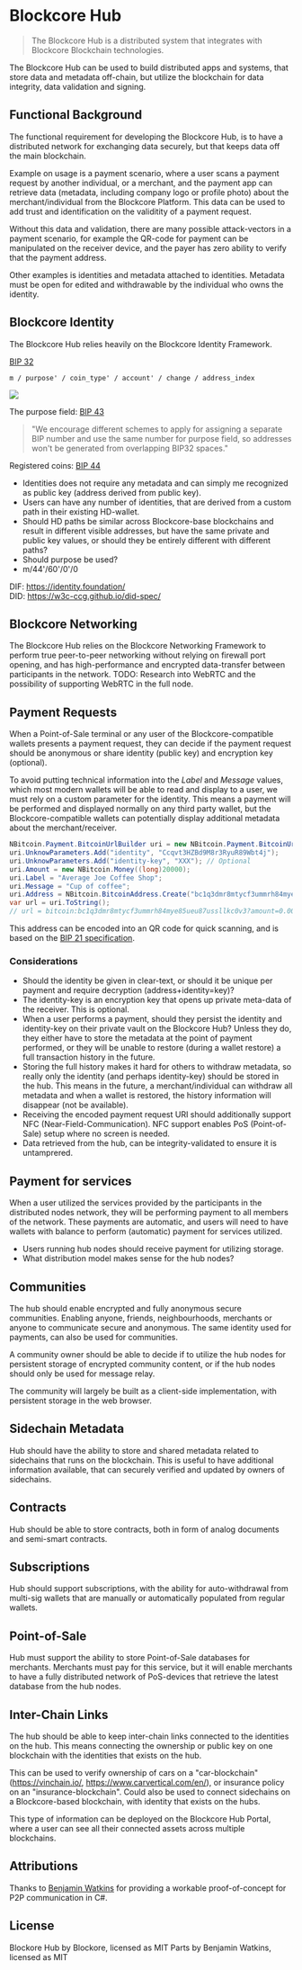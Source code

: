 # Blockcore Hub

> The Blockcore Hub is a distributed system that integrates with Blockcore Blockchain technologies.

The Blockcore Hub can be used to build distributed apps and systems, that store data and metadata off-chain, but utilize the blockchain for data integrity, data validation and signing.

## Functional Background

The functional requirement for developing the Blockcore Hub, is to have a distributed network for exchanging data securely, but that keeps data off the main blockchain.

Example on usage is a payment scenario, where a user scans a payment request by another individual, or a merchant, and the payment app can retrieve data (metadata, including company logo or profile photo) about the merchant/individual from the Blockcore Platform. This data can be used to add trust and identification on the validitity of a payment request.

Without this data and validation, there are many possible attack-vectors in a payment scenario, for example the QR-code for payment can be manipulated on the receiver device, and the payer has zero ability to verify that the payment address.

Other examples is identities and metadata attached to identities. Metadata must be open for edited and withdrawable by the individual who owns the identity.

## Blockcore Identity

The Blockcore Hub relies heavily on the Blockcore Identity Framework.

[BIP 32](https://github.com/bitcoin/bips/blob/master/bip-0032.mediawiki)

```
m / purpose' / coin_type' / account' / change / address_index
```

<img src="https://raw.githubusercontent.com/bitcoin/bips/master/bip-0032/derivation.png"></img>

The purpose field: [BIP 43](https://github.com/bitcoin/bips/blob/master/bip-0043.mediawiki)

> "We encourage different schemes to apply for assigning a separate BIP number and use the same number for purpose field, so addresses won't be generated from overlapping BIP32 spaces."

Registered coins: [BIP 44](https://github.com/satoshilabs/slips/blob/master/slip-0044.md)

- Identities does not require any metadata and can simply me recognized as public key (address derived from public key).
- Users can have any number of identities, that are derived from a custom path in their existing HD-wallet.
- Should HD paths be similar across Blockcore-base blockchains and result in different visible addresses, but have the same private and public key values, or should they be entirely different with different paths?
- Should purpose be used?
- m/44'/60'/0'/0

DIF: https://identity.foundation/   
DID: https://w3c-ccg.github.io/did-spec/

## Blockcore Networking

The Blockcore Hub relies on the Blockcore Networking Framework to perform true peer-to-peer networking without relying on firewall port opening, and has high-performance and encrypted data-transfer between participants in the network. TODO: Research into WebRTC and the possibility of supporting WebRTC in the full node.

## Payment Requests

When a Point-of-Sale terminal or any user of the Blockcore-compatible wallets presents a payment request, they can decide if the payment request should be anonymous or share identity (public key) and encryption key (optional).

To avoid putting technical information into the *Label* and *Message* values, which most modern wallets will be able to read and display to a user, we must rely on a custom parameter for the identity. This means a payment will be performed and displayed normally on any third party wallet, but the Blockcore-compatible wallets can potentially display additional metadata about the merchant/receiver.

```C#
NBitcoin.Payment.BitcoinUrlBuilder uri = new NBitcoin.Payment.BitcoinUrlBuilder();
uri.UnknowParameters.Add("identity", "Ccqvt3HZBd9M8r3RyuR89Wbt4j");
uri.UnknowParameters.Add("identity-key", "XXX"); // Optional
uri.Amount = new NBitcoin.Money((long)20000);
uri.Label = "Average Joe Coffee Shop";
uri.Message = "Cup of coffee";
uri.Address = NBitcoin.BitcoinAddress.Create("bc1q3dmr8mtycf3ummrh84mye85ueu87ussllkc0v3", NBitcoin.Network.Main);
var url = uri.ToString();
// url = bitcoin:bc1q3dmr8mtycf3ummrh84mye85ueu87ussllkc0v3?amount=0.0002&label=Average%20Joe%20Coffee%20Shop&message=Cup%20of%20coffee&identity=Ccqvt3HZBd9M8r3RyuR89Wbt4j&identity-key=XXX
```

This address can be encoded into an QR code for quick scanning, and is based on the [BIP 21 specification](https://github.com/bitcoin/bips/blob/master/bip-0021.mediawiki).

### Considerations

- Should the identity be given in clear-text, or should it be unique per payment and require decryption (address+identity=key)?
- The identity-key is an encryption key that opens up private meta-data of the receiver. This is optional.
- When a user performs a payment, should they persist the identity and identity-key on their private vault on the Blockcore Hub? Unless they do, they either have to store the metadata at the point of payment performed, or they will be unable to restore (during a wallet restore) a full transaction history in the future.
- Storing the full history makes it hard for others to withdraw metadata, so really only the identity (and perhaps identity-key) should be stored in the hub. This means in the future, a merchant/individual can withdraw all metadata and when a wallet is restored, the history information will disappear (not be available).
- Receiving the encoded payment request URI should additionally support NFC (Near-Field-Communication). NFC support enables PoS (Point-of-Sale) setup where no screen is needed.
- Data retrieved from the hub, can be integrity-validated to ensure it is untamprered.

## Payment for services

When a user utilized the services provided by the participants in the distributed nodes network, they will be performing payment to all members of the network. These payments are automatic, and users will need to have wallets with balance to perform (automatic) payment for services utilized.

- Users running hub nodes should receive payment for utilizing storage.
- What distribution model makes sense for the hub nodes?

## Communities

The hub should enable encrypted and fully anonymous secure communities. Enabling anyone, friends, neighbourhoods, merchants or anyone to communicate secure and anonymous. The same identity used for payments, can also be used for communities.

A community owner should be able to decide if to utilize the hub nodes for persistent storage of encrypted community content, or if the hub nodes should only be used for message relay.

The community will largely be built as a client-side implementation, with persistent storage in the web browser.

## Sidechain Metadata

Hub should have the ability to store and shared metadata related to sidechains that runs on the blockchain. This is useful to have additional information available, that can securely verified and updated by owners of sidechains.

## Contracts

Hub should be able to store contracts, both in form of analog documents and semi-smart contracts.

## Subscriptions

Hub should support subscriptions, with the ability for auto-withdrawal from multi-sig wallets that are manually or automatically populated from regular wallets.

## Point-of-Sale

Hub must support the ability to store Point-of-Sale databases for merchants. Merchants must pay for this service, but it will enable merchants to have a fully distributed network of PoS-devices that retrieve the latest database from the hub nodes.

## Inter-Chain Links

The hub should be able to keep inter-chain links connected to the identities on the hub. This means connecting the ownership or public key on one blockchain with the identities that exists on the hub.

This can be used to verify ownership of cars on a "car-blockchain" (https://vinchain.io/, https://www.carvertical.com/en/), or insurance policy on an "insurance-blockchain". Could also be used to connect sidechains on a Blockcore-based blockchain, with identity that exists on the hubs.

This type of information can be deployed on the Blockcore Hub Portal, where a user can see all their connected assets across multiple blockchains.

## Attributions

Thanks to [Benjamin Watkins](https://github.com/7wingfly/P2Pchat/) for providing a workable proof-of-concept for P2P communication in C#.

## License

Blockore Hub by Blockore, licensed as MIT
Parts by Benjamin Watkins, licensed as MIT